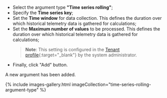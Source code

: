 - Select the argument type **"Time series rolling"**;
- Specify the **Time series key**;
- Set the **Time window** for data collection. This defines the duration over which historical telemetry data is gathered for calculations;
- Set the **Maximum number of values** to be processed. This defines the duration over which historical telemetry data is gathered for calculations;
  > **Note**: This setting is configured in the [Tenant profile](/docs/{{docsPrefix}}user-guide/tenant-profiles/#api-limits--usage){:target="_blank"} by the system administrator.
- Finally, click "Add" button.

A new argument has been added.

{% include images-gallery.html imageCollection="time-series-rolling-argument-type" %}